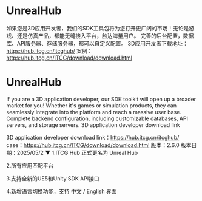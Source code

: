 # UnrealHub
如果您是3D应用开发者，我们的SDK工具包将为您打开更广阔的市场！无论是游戏、还是仿真产品，都能无缝接入平台，触达海量用户。  完善的后台配置，数据库、API服务器、存储服务器，都可以自定义配置。
3D应用开发者下载地址：https://hub.itcg.cn/itcghub/
案例：https://hub.itcg.cn/ITCG/download/download.html
# UnrealHub
If you are a 3D application developer, our SDK toolkit will open up a broader market for you! Whether it's games or simulation products, they can seamlessly integrate into the platform and reach a massive user base. Complete backend configuration, including customizable databases, API servers, and storage servers. 3D application developer download link

3D application developer download link：https://hub.itcg.cn/itcghub/
case：https://hub.itcg.cn/ITCG/download/download.html
版本：2.6.0 版本日期：2025/05/2
▼
1.ITCG Hub 正式更名为 Unreal Hub

2.所有应用匹配平台

3.支持全新的UE5和Unity SDK API接口

4.新增语言切换功能，支持 中文 / English 界面
